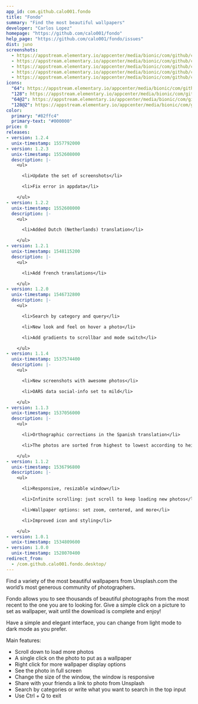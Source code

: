 ```yaml
---
app_id: com.github.calo001.fondo
title: "Fondo"
summary: "Find the most beautiful wallpapers"
developer: "Carlos Lopez"
homepage: "https://github.com/calo001/fondo"
help_page: "https://github.com/calo001/fondo/issues"
dist: juno
screenshots:
  - https://appstream.elementary.io/appcenter/media/bionic/com/github/calo001.fondo/F12783495F408C99DE033FE05B52A6C1/screenshots/image-1_orig.png
  - https://appstream.elementary.io/appcenter/media/bionic/com/github/calo001.fondo/F12783495F408C99DE033FE05B52A6C1/screenshots/image-2_orig.png
  - https://appstream.elementary.io/appcenter/media/bionic/com/github/calo001.fondo/F12783495F408C99DE033FE05B52A6C1/screenshots/image-3_orig.png
  - https://appstream.elementary.io/appcenter/media/bionic/com/github/calo001.fondo/F12783495F408C99DE033FE05B52A6C1/screenshots/image-4_orig.png
  - https://appstream.elementary.io/appcenter/media/bionic/com/github/calo001.fondo/F12783495F408C99DE033FE05B52A6C1/screenshots/image-5_orig.png
icons:
  "64": https://appstream.elementary.io/appcenter/media/bionic/com/github/calo001.fondo/F12783495F408C99DE033FE05B52A6C1/icons/64x64/com.github.calo001.fondo_com.github.calo001.fondo.png
  "128": https://appstream.elementary.io/appcenter/media/bionic/com/github/calo001.fondo/F12783495F408C99DE033FE05B52A6C1/icons/128x128/com.github.calo001.fondo_com.github.calo001.fondo.png
  "64@2": https://appstream.elementary.io/appcenter/media/bionic/com/github/calo001.fondo/F12783495F408C99DE033FE05B52A6C1/icons/64x64@2/com.github.calo001.fondo_com.github.calo001.fondo.png
  "128@2": https://appstream.elementary.io/appcenter/media/bionic/com/github/calo001.fondo/F12783495F408C99DE033FE05B52A6C1/icons/128x128@2/com.github.calo001.fondo_com.github.calo001.fondo.png
color:
  primary: "#82ffc4"
  primary-text: "#000000"
price: 0
releases:
- version: 1.2.4
  unix-timestamp: 1557792000
- version: 1.2.3
  unix-timestamp: 1552608000
  description: |-
    <ul>

      <li>Update the set of screenshots</li>

      <li>Fix error in appdata</li>

    </ul>
- version: 1.2.2
  unix-timestamp: 1552608000
  description: |-
    <ul>

      <li>Added Dutch (Netherlands) translation</li>

    </ul>
- version: 1.2.1
  unix-timestamp: 1548115200
  description: |-
    <ul>

      <li>Add french translations</li>

    </ul>
- version: 1.2.0
  unix-timestamp: 1546732800
  description: |-
    <ul>

      <li>Search by category and query</li>

      <li>New look and feel on hover a photo</li>

      <li>Add gradients to scrollbar and mode switch</li>

    </ul>
- version: 1.1.4
  unix-timestamp: 1537574400
  description: |-
    <ul>

      <li>New screenshots with awesome photos</li>

      <li>OARS data social-info set to mild</li>

    </ul>
- version: 1.1.3
  unix-timestamp: 1537056000
  description: |-
    <ul>

      <li>Orthographic corrections in the Spanish translation</li>

      <li>The photos are sorted from highest to lowest according to height</li>

    </ul>
- version: 1.1.2
  unix-timestamp: 1536796800
  description: |-
    <ul>

      <li>Responsive, resizable window</li>

      <li>Infinite scrolling: just scroll to keep loading new photos</li>

      <li>Wallpaper options: set zoom, centered, and more</li>

      <li>Improved icon and styling</li>

    </ul>
- version: 1.0.1
  unix-timestamp: 1534809600
- version: 1.0.0
  unix-timestamp: 1528070400
redirect_from:
  - /com.github.calo001.fondo.desktop/
---
```


<p>Find a variety of the most beautiful wallpapers from Unsplash.com the world’s most generous community of photographers.</p>
<p>Fondo allows you to see thousands of beautiful photographs from the most recent to the one you are to looking for. Give a simple click on a picture to set as wallpaper, wait until the download is complete and enjoy!</p>
<p>Have a simple and elegant interface, you can change from light mode to dark mode as you prefer.</p>
<p>Main features:</p>
<ul>
  <li>Scroll down to load more photos</li>
  <li>A single click on the photo to put as a wallpaper</li>
  <li>Right click for more wallpaper display options</li>
  <li>See the photo in full screen</li>
  <li>Change the size of the window, the window is responsive</li>
  <li>Share with your friends a link to photo from Unsplash</li>
  <li>Search by categories or write what you want to search in the top input</li>
  <li>Use Ctrl + Q to exit</li>
</ul>